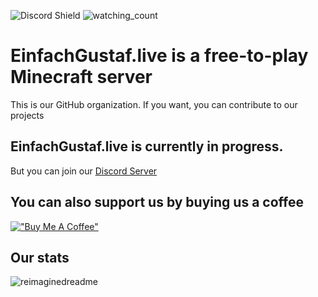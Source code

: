 ![Discord Shield](https://discordapp.com/api/guilds/1065307087724363796/widget.png?style=shield) <img src="https://komarev.com/ghpvc/?username=einfachgustaf&color=brightgreen" alt="watching_count" />

# EinfachGustaf.live is a free-to-play Minecraft server
This is our GitHub organization.
If you want, you can contribute to our projects

## EinfachGustaf.live is currently in progress.
But you can join our [Discord Server](https://discord.gg/jMzKy3enQV)

## You can also support us by buying us a coffee
[!["Buy Me A Coffee"](https://www.buymeacoffee.com/assets/img/custom_images/orange_img.png)](https://www.buymeacoffee.com/einfachgustaf.live)

## Our stats
<img src="https://myreadme.vercel.app/api/embed/einfachgustaf?panels=userstatistics,toprepositories,toplanguages,commitgraph" alt="reimaginedreadme" />
